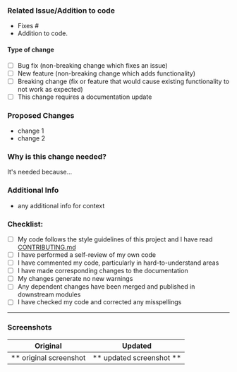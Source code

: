 ### Related Issue/Addition to code
<!-- Please delete options that are not relevant. -->

- Fixes #<!--issue-no-->
- Addition to code.

#### Type of change

<!-- Please delete options that are not relevant. -->

- [ ] Bug fix (non-breaking change which fixes an issue)
- [ ] New feature (non-breaking change which adds functionality)
- [ ] Breaking change (fix or feature that would cause existing functionality to not work as expected)
- [ ] This change requires a documentation update

### Proposed Changes
- change 1
- change 2

### Why is this change needed?
<!-- How will this change improve the current codebase --> 
It's needed because...

### Additional Info
- any additional info for context

### Checklist:

- [ ] My code follows the style guidelines of this project and I have read [CONTRIBUTING.md]
- [ ] I have performed a self-review of my own code
- [ ] I have commented my code, particularly in hard-to-understand areas
- [ ] I have made corresponding changes to the documentation
- [ ] My changes generate no new warnings
- [ ] Any dependent changes have been merged and published in downstream modules
- [ ] I have checked my code and corrected any misspellings

---

### Screenshots

Original | Updated
:----------------------:|:-----------:
** original screenshot  | ** updated screenshot **

[CONTRIBUTING.md]: https://github.com/Destroid1669/test_repo/blob/main/CONTRIBUTING.md